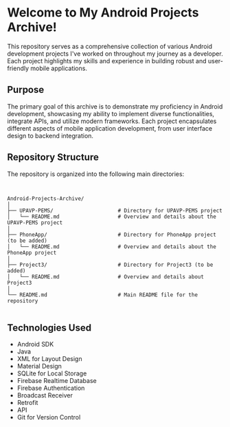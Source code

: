 # Welcome to My Android Projects Archive!

This repository serves as a comprehensive collection of various Android development projects I've worked on throughout my journey as a developer. Each project highlights my skills and experience in building robust and user-friendly mobile applications.

## Purpose

The primary goal of this archive is to demonstrate my proficiency in Android development, showcasing my ability to implement diverse functionalities, integrate APIs, and utilize modern frameworks. Each project encapsulates different aspects of mobile application development, from user interface design to backend integration.

## Repository Structure

The repository is organized into the following main directories:


```plaintext


Android-Projects-Archive/
│
├── UPAVP-PEMS/                     # Directory for UPAVP-PEMS project
│   └── README.md                   # Overview and details about the UPAVP-PEMS project
│
├── PhoneApp/                       # Directory for PhoneApp project (to be added)
│   └── README.md                   # Overview and details about the PhoneApp project
│
├── Project3/                       # Directory for Project3 (to be added)
│   └── README.md                   # Overview and details about Project3
│
└── README.md                       # Main README file for the repository


```


## Technologies Used

- Android SDK
- Java
- XML for Layout Design
- Material Design
- SQLite for Local Storage
- Firebase Realtime Database
- Firebase Authentication
- Broadcast Receiver
- Retrofit
- API
- Git for Version Control



